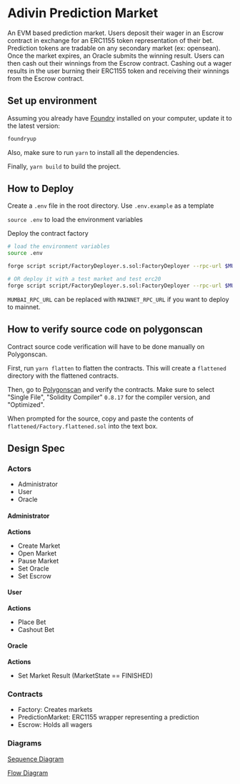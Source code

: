 
# Adivin Prediction Market

An EVM based prediction market. Users deposit their wager in an Escrow contract in exchange for an ERC1155 token representation of their bet. Prediction tokens are tradable on any secondary market (ex: opensean). Once the market expires, an Oracle submits the winning result. Users can then cash out their winnings from the Escrow contract. Cashing out a wager results in the user burning their ERC1155 token and receiving their winnings from the Escrow contract.

## Set up environment

Assuming you already have [Foundry](https://book.getfoundry.sh/) installed on your computer, update it to the latest version:

```bash
foundryup
```

Also, make sure to run `yarn` to install all the dependencies.

Finally, `yarn build` to build the project.

## How to Deploy

Create a `.env` file in the root directory. Use `.env.example` as a template

`source .env` to load the environment variables

Deploy the contract factory
    
```bash
# load the environment variables
source .env

forge script script/FactoryDeployer.s.sol:FactoryDeployer --rpc-url $MUMBAI_RPC_URL --broadcast --optimizer-runs 2000 -vv --sig "deploy()"

# OR deploy it with a test market and test erc20
forge script script/FactoryDeployer.s.sol:FactoryDeployer --rpc-url $MUMBAI_RPC_URL --broadcast --optimizer-runs 2000 -vv --sig "deployWithTestMarket()"
```

`MUMBAI_RPC_URL` can be replaced with `MAINNET_RPC_URL` if you want to deploy to mainnet.

## How to verify source code on polygonscan

Contract source code verification will have to be done manually on Polygonscan.

First, run `yarn flatten` to flatten the contracts. This will create a `flattened` directory with the flattened contracts.

Then, go to [Polygonscan](https://polygonscan.com/verifyContract) and verify the contracts. Make sure to select "Single File", "Solidity Compiler" `0.8.17` for the compiler version, and "Optimized".

When prompted for the source, copy and paste the contents of `flattened/Factory.flattened.sol` into the text box.

## Design Spec

### Actors

- Administrator
- User
- Oracle

#### Administrator

**Actions**
- Create Market
- Open Market
- Pause Market
- Set Oracle
- Set Escrow


#### User

**Actions**
- Place Bet
- Cashout Bet

#### Oracle

**Actions**
- Set Market Result (MarketState == FINISHED)

### Contracts
- Factory: Creates markets 
- PredictionMarket: ERC1155 wrapper representing a prediction
- Escrow: Holds all wagers

### Diagrams
[Sequence Diagram](/diagrams/Adivin%20Sequence%20diagram.png)

[Flow Diagram](/diagrams/Adivin%20Flow.png)
